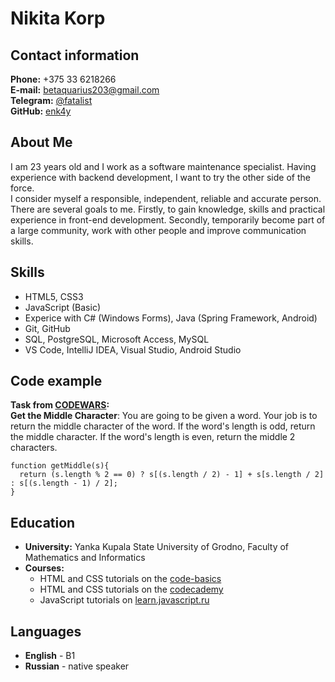 # **Nikita Korp**

## **Contact information**

**Phone:** +375 33 6218266  
**E-mail:** betaquarius203@gmail.com  
**Telegram:** [@fatalist](https://t.me/fatalist)  
**GitHub:** [enk4y](https://github.com/enk4y)

## **About Me**

I am 23 years old and I work as a software maintenance specialist. Having experience with backend development, I want to try the other side of the force.  
I consider myself a responsible, independent, reliable and accurate person.  
There are several goals to me. Firstly, to gain knowledge, skills and practical experience in front-end development. Secondly, temporarily become part of a large community, work with other people and improve communication skills.

## **Skills**

- HTML5, CSS3
- JavaScript (Basic)
- Experice with C# (Windows Forms), Java (Spring Framework, Android)
- Git, GitHub
- SQL, PostgreSQL, Microsoft Access, MySQL
- VS Code, IntelliJ IDEA, Visual Studio, Android Studio

## **Code example**

**Task from [CODEWARS](https://www.codewars.com/):**  
**Get the Middle Character**: You are going to be given a word. Your job is to return the middle character of the word. If the word's length is odd, return the middle character. If the word's length is even, return the middle 2 characters.
```
function getMiddle(s){
  return (s.length % 2 == 0) ? s[(s.length / 2) - 1] + s[s.length / 2] : s[(s.length - 1) / 2];
}
```

## **Education**

- **University:** Yanka Kupala State University of Grodno, Faculty of Mathematics and Informatics
- **Courses:**
    - HTML and CSS tutorials on the [code-basics](https://ru.code-basics.com/)
    - HTML and CSS tutorials on the [codecademy](https://www.codecademy.com/)
    - JavaScript tutorials on [learn.javascript.ru](https://learn.javascript.ru/)

## **Languages**

- **English** - B1
- **Russian** - native speaker